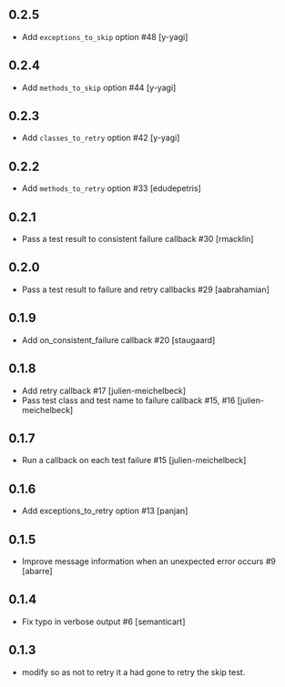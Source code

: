 ## 0.2.5

* Add `exceptions_to_skip` option #48 [y-yagi]

## 0.2.4

* Add `methods_to_skip` option #44 [y-yagi]

## 0.2.3

* Add `classes_to_retry` option #42 [y-yagi]

## 0.2.2

* Add `methods_to_retry` option #33 [edudepetris]

## 0.2.1

* Pass a test result to consistent failure callback #30 [rmacklin]

## 0.2.0

* Pass a test result to failure and retry callbacks #29 [aabrahamian]

## 0.1.9

* Add on_consistent_failure callback #20 [staugaard]

## 0.1.8

* Add retry callback #17 [julien-meichelbeck]
* Pass test class and test name to failure callback #15, #16 [julien-meichelbeck]

## 0.1.7

* Run a callback on each test failure #15 [julien-meichelbeck]

## 0.1.6

* Add exceptions_to_retry option #13 [panjan]

## 0.1.5

* Improve message information when an unexpected error occurs #9 [abarre]

## 0.1.4

* Fix typo in verbose output #6 [semanticart]

## 0.1.3

* modify so as not to retry it a had gone to retry the skip test.

